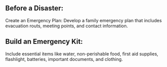 ## Before a Disaster:
  Create an Emergency Plan: Develop a family emergency plan that includes evacuation routs, meeting points, and contact information.

## Build an Emergency Kit:
 Include essential items like water, non-perishable food, first aid supplies, flashlight, batteries, important documents, and clothing.
